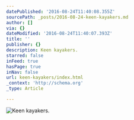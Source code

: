 ```yaml
---
datePublished: '2016-08-24T11:40:08.355Z'
sourcePath: _posts/2016-08-24-keen-kayakers.md
author: []
via: {}
dateModified: '2016-08-24T11:40:07.393Z'
title: ''
publisher: {}
description: Keen kayakers.
starred: false
inFeed: true
hasPage: true
inNav: false
url: keen-kayakers/index.html
_context: 'http://schema.org'
_type: Article

---
```

![Keen kayakers.](https://the-grid-user-content.s3-us-west-2.amazonaws.com/46b79537-2a69-42fa-847c-48f97082159a.jpg)